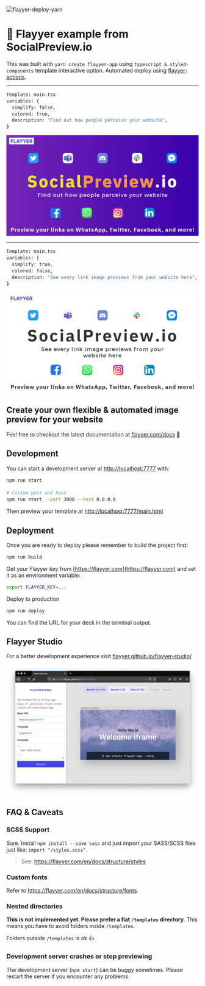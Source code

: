 ![flayyer-deploy-yarn](https://github.com/flayyer/socialpreview-flayyer/workflows/flayyer-deploy-yarn/badge.svg)

# 🌠 Flayyer example from SocialPreview.io

This was built with `yarn create flayyer-app` using `typescript & styled-components` template interactive option. Automated deploy using [flayyer-actions](https://github.com/flayyer/flayyer-actions).

---

```sh
Template: main.tsx
variables: {
  simplify: false,
  colored: true,
  description: "Find out how people perceive your website",
}
```

![alt text](https://github.com/flayyer/socialpreview-flayyer/blob/main/readme-example-main.jpeg?raw=true)

---

```sh
Template: main.tsx
variables: {
  simplify: true,
  colored: false,
  description: "See every link image previews from your website here",
}
```

![alt text](https://github.com/flayyer/socialpreview-flayyer/blob/main/readme-example-main-simplify.jpeg?raw=true)

## Create your own flexible & automated image preview for your website

Feel free to checkout the latest documentation at [flayyer.com/docs](http://flayyer.com/docs) 📖

## Development

You can start a development server at [http://localhost:7777](http://localhost:7777) with:

```sh
npm run start

# Custom port and host
npm run start --port 3000 --host 0.0.0.0
```

Then preview your template at [http://localhost:7777/main.html](http://localhost:7777/main.html)

## Deployment

Once you are ready to deploy please remember to build the project first:

```sh
npm run build
```

Get your Flayyer key from [https://flayyer.com](https://flayyer.com) and set it as an environment variable:

```sh
export FLAYYER_KEY=...
```

Deploy to production

```sh
npm run deploy
```

You can find the URL for your deck in the terminal output.

## Flayyer Studio

For a better development experience visit [flayyer.github.io/flayyer-studio/](https://flayyer.github.io/flayyer-studio/)

![flayyer studio screenshot](https://github.com/flayyer/flayyer-studio/raw/main/.github/screenshot.png)


## FAQ & Caveats

### SCSS Support

Sure. Install `npm install --save sass` and just import your SASS/SCSS files just like: `import "/styles.scss"`.

> See: https://flayyer.com/en/docs/structure/styles

### Custom fonts

Refer to https://flayyer.com/en/docs/structure/fonts.

### Nested directories

**This is not implemented yet. Please prefer a flat `/templates` directory.** This means you have to avoid folders inside `/templates`.

Folders outside `/templates` is ok 👍

### Development server crashes or stop previewing

The development server (`npm start`) can be buggy sometimes. Please restart the server if you encounter any problems.
